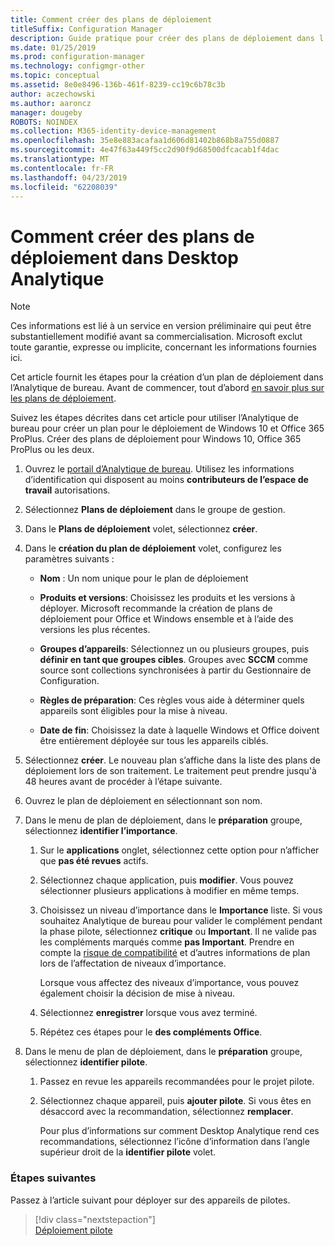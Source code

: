 ```yaml
---
title: Comment créer des plans de déploiement
titleSuffix: Configuration Manager
description: Guide pratique pour créer des plans de déploiement dans l’Analytique de bureau.
ms.date: 01/25/2019
ms.prod: configuration-manager
ms.technology: configmgr-other
ms.topic: conceptual
ms.assetid: 8e0e8496-136b-461f-8239-cc19c6b78c3b
author: aczechowski
ms.author: aaroncz
manager: dougeby
ROBOTS: NOINDEX
ms.collection: M365-identity-device-management
ms.openlocfilehash: 35e8e883acafaa1d606d81402b868b8a755d0887
ms.sourcegitcommit: 4e47f63a449f5cc2d90f9d68500dfcacab1f4dac
ms.translationtype: MT
ms.contentlocale: fr-FR
ms.lasthandoff: 04/23/2019
ms.locfileid: "62208039"
---
```

# <a name="how-to-create-deployment-plans-in-desktop-analytics"></a>Comment créer des plans de déploiement dans Desktop Analytique 

> [!Note]  
> Ces informations est lié à un service en version préliminaire qui peut être substantiellement modifié avant sa commercialisation. Microsoft exclut toute garantie, expresse ou implicite, concernant les informations fournies ici.  

Cet article fournit les étapes pour la création d’un plan de déploiement dans l’Analytique de bureau. Avant de commencer, tout d’abord [en savoir plus sur les plans de déploiement](/sccm/desktop-analytics/about-deployment-plans).

Suivez les étapes décrites dans cet article pour utiliser l’Analytique de bureau pour créer un plan pour le déploiement de Windows 10 et Office 365 ProPlus. Créer des plans de déploiement pour Windows 10, Office 365 ProPlus ou les deux.

1. Ouvrez le [portail d’Analytique de bureau](https://aka.ms/m365aprod). Utilisez les informations d’identification qui disposent au moins **contributeurs de l’espace de travail** autorisations.  

2. Sélectionnez **Plans de déploiement** dans le groupe de gestion.  

3. Dans le **Plans de déploiement** volet, sélectionnez **créer**.  

4. Dans le **création du plan de déploiement** volet, configurez les paramètres suivants :  

    - **Nom** : Un nom unique pour le plan de déploiement  

    - **Produits et versions**: Choisissez les produits et les versions à déployer. Microsoft recommande la création de plans de déploiement pour Office et Windows ensemble et à l’aide des versions les plus récentes.  

    - **Groupes d’appareils**: Sélectionnez un ou plusieurs groupes, puis **définir en tant que groupes cibles**. Groupes avec **SCCM** comme source sont collections synchronisées à partir du Gestionnaire de Configuration.  

    - **Règles de préparation**: Ces règles vous aide à déterminer quels appareils sont éligibles pour la mise à niveau. 

    - **Date de fin**: Choisissez la date à laquelle Windows et Office doivent être entièrement déployée sur tous les appareils ciblés.  

5. Sélectionnez **créer**. Le nouveau plan s’affiche dans la liste des plans de déploiement lors de son traitement. Le traitement peut prendre jusqu'à 48 heures avant de procéder à l’étape suivante.   

6. Ouvrez le plan de déploiement en sélectionnant son nom.  

7. Dans le menu de plan de déploiement, dans le **préparation** groupe, sélectionnez **identifier l’importance**.  

    1. Sur le **applications** onglet, sélectionnez cette option pour n’afficher que **pas été revues** actifs.  

    2. Sélectionnez chaque application, puis **modifier**. Vous pouvez sélectionner plusieurs applications à modifier en même temps.   

    3. Choisissez un niveau d’importance dans le **Importance** liste. Si vous souhaitez Analytique de bureau pour valider le complément pendant la phase pilote, sélectionnez **critique** ou **Important**. Il ne valide pas les compléments marqués comme **pas Important**. Prendre en compte la [risque de compatibilité](/sccm/desktop-analytics/compat-risk) et d’autres informations de plan lors de l’affectation de niveaux d’importance.  

        Lorsque vous affectez des niveaux d’importance, vous pouvez également choisir la décision de mise à niveau.  

    4. Sélectionnez **enregistrer** lorsque vous avez terminé.  

    5. Répétez ces étapes pour le **des compléments Office**.  

8. Dans le menu de plan de déploiement, dans le **préparation** groupe, sélectionnez **identifier pilote**.  

    1. Passez en revue les appareils recommandées pour le projet pilote.  

    2. Sélectionnez chaque appareil, puis **ajouter pilote**. Si vous êtes en désaccord avec la recommandation, sélectionnez **remplacer**.  

        Pour plus d’informations sur comment Desktop Analytique rend ces recommandations, sélectionnez l’icône d’information dans l’angle supérieur droit de la **identifier pilote** volet.



### <a name="next-steps"></a>Étapes suivantes

Passez à l’article suivant pour déployer sur des appareils de pilotes.
> [!div class="nextstepaction"]  
> [Déploiement pilote](/sccm/desktop-analytics/deploy-pilot)  
